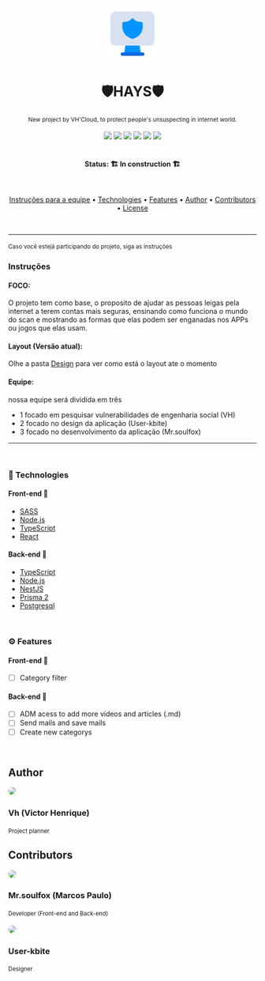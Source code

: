 <div align="center">
  <img src="./logo.png" width="110px;"/>
  <h1>🛡️HAYS🛡️</h1>
  <small>New project by VH'Cloud, to protect people's unsuspecting in internet world.</small>
</div>
<br/>

<div align="center">
  
  <img src="https://img.shields.io/static/v1?label=License&message=MIT&color=8be9fd&logo=instapaper"/>
  <img src="https://img.shields.io/static/v1?label=Node&message=V15.12.0&color=8be9fd&logo=node.js"/> 
  <img src="https://img.shields.io/static/v1?label=Typescript&message=V4.3.2&color=8be9fd&logo=typescript"/> 
  <img src="https://img.shields.io/static/v1?label=Yarn&message=V1.22.0&color=8be9fd&logo=yarn"/>
  <img src="https://img.shields.io/static/v1?label=React&message=V17.0.2&color=8be9fd&logo=react"/>
  <img src="https://img.shields.io/static/v1?label=Deploy&message=Netlify&color=8be9fd&logo=netlify"/> 
</div>
<br/>

<h4 align="center">Status: 🏗️ In construction 🏗️</h4>
<br/>

<p align="center">
  <a href="#instruction">Instruções para a equipe</a> •
  <a href="#tech">Technologies</a> •
  <a href="#features">Features</a> •
  <a href="#author">Author</a> •
  <a href="#contributors">Contributors</a> •
  <a href="https://github.com/Vh-Cloud/HAYS/blob/main/LICENSE">License</a>
</p>
<br/>

---
<small>Caso você estejá participando do projeto, siga as instruções</small>
<h3 id="instruction">Instruções</h3>

#### FOCO:
<span>O projeto tem como base, o proposito de ajudar as pessoas leigas pela internet a terem
contas mais seguras, ensinando como funciona o mundo do scan e mostrando
as formas que elas podem ser enganadas nos APPs ou jogos que elas usam.
</span> 

#### Layout (Versão atual):
<span>Olhe a pasta <a href="https://github.com/Vh-Cloud/HAYS/tree/main/Design">Design</a> 
  para ver como está o layout ate o momento
</span>

#### Equipe:
<span>nossa equipe será dividida em três

- 1 focado em pesquisar vulnerabilidades de engenharia social (VH)
- 2 focado no design da aplicação (User-kbite)
- 3 focado no desenvolvimento da aplicação (Mr.soulfox)
</span>

---
<br/>

<h3 id="tech">🧰 Technologies</h3>

#### Front-end 📰
  - [SASS](https://sass-lang.com/)
  - [Node.js](https://nodejs.org/)
  - [TypeScript](https://typescriptlang.org/)
  - [React](https://reactjs.org/)

#### Back-end 🎲
  - [TypeScript](https://typescriptlang.org/)
  - [Node.js](https://nodejs.org/)
  - [NestJS](https://nestjs.com/)
  - [Prisma 2](https://prisma.io.com/)
  - [Postgresql](https://www.postgresql.org/)
<br/>

<h3 id="features">⚙️ Features</h3>
  
  #### Front-end 📰
  - [ ] Category filter
  
  #### Back-end 🎲
  - [ ] ADM acess to add more videos and articles (.md)
  - [ ] Send mails and save mails
  - [ ] Create new categorys
  
<br/>

## Author
<div id="author">
  <a href="https://github.com/VhCompany1">
    <img style="border-radius: 50%;" src="https://github.com/VhCompany1.png" width="100px;"/>
  </a>
  <h3>Vh (Victor Henrique)</h3>
  <small>Project planner</small>
</div>

## Contributors
<div style="text-align: justify;" id="contributors">
  <div>
    <a href="https://github.com/mr-soulfox">
      <img style="border-radius: 50%;" src="https://github.com/mr-soulfox.png" width="60px;"/>
    </a>
    <h3>Mr.soulfox (Marcos Paulo)</h3>
    <small>Developer (Front-end and Back-end)</small>
  </div>
  <br/>
  
  <div>
    <a href="https://github.com/user-kbite">
      <img style="border-radius: 50%;" src="https://github.com/user-kbite.png" width="60px"/>
    </a>
    <h3>User-kbite</h3>
    <small>Designer</small>
  </div>
</div>
